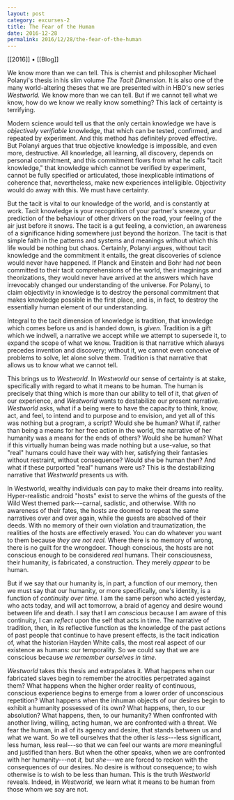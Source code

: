 ```yaml
---
layout: post
category: excurses-2
title: The Fear of the Human
date: 2016-12-28
permalink: 2016/12/28/the-fear-of-the-human
---
```


[[2016]] • [[Blog]]

We know more than we can tell. This is chemist and philosopher Michael Polanyi's thesis in his slim volume *The Tacit Dimension.* It is also one of the many world-altering theses that we are presented with in HBO's new series *Westworld.* We know more than we can tell. But if we cannot tell what we know, how do we know we really know something? This lack of certainty is terrifying.

Modern science would tell us that the only certain knowledge we have is *objectively verifiable* knowledge, that which can be tested, confirmed, and repeated by experiment. And this method has definitely proved effective. But Polanyi argues that true objective knowledge is impossible, and even more, destructive. All knowledge, all learning, all discovery, depends on personal commitment, and this commitment flows from what he calls "tacit knowledge," that knowledge which cannot be verified by experiment, cannot be fully specified or articulated, those inexplicable intimations of coherence that, nevertheless, make new experiences intelligible. Objectivity would do away with this. We must have certainty.

But the tacit is vital to our knowledge of the world, and is constantly at work. Tacit knowledge is your recognition of your partner's sneeze, your prediction of the behaviour of other drivers on the road, your feeling of the air just before it snows. The tacit is a gut feeling, a conviction, an awareness of a significance hiding somewhere just beyond the horizon. The tacit is that simple faith in the patterns and systems and meanings without which this life would be nothing but chaos. Certainly, Polanyi argues, without tacit knowledge and the commitment it entails, the great discoveries of science would never have happened. If Planck and Einstein and Bohr had *not* been committed to their tacit comprehensions of the world, their imaginings and theorizations, they would never have arrived at the answers which have irrevocably changed our understanding of the universe. For Polanyi, to claim objectivity in knowledge is to destroy the personal commitment that makes knowledge possible in the first place, and is, in fact, to destroy the essentially human element of our understanding.

Integral to the tacit dimension of knowledge is tradition, that knowledge which comes before us and is handed down, is *given.* Tradition is a gift which we indwell, a narrative we accept while we attempt to supersede it, to expand the scope of what we know. Tradition is that narrative which always precedes invention and discovery; without it, we cannot even conceive of problems to solve, let alone solve them. Tradition is that narrative that allows us to know what we cannot tell.

This brings us to *Westworld.* In *Westworld* our sense of certainty is at stake, specifically with regard to what it means to be human. The human is precisely that thing which is more than our ability to tell of it, that *given* of our experience, and *Westworld* wants to destabilize our present narrative. *Westworld* asks, what if a being were to have the capacity to think, know, act, and feel, to intend and to purpose and to envision, and yet all of this was nothing but a program, a script? Would she be human? What if, rather than being a means for her free action in the world, the narrative of her humanity was a means for the ends of others? Would she be human? What if this virtually human being was made nothing but a use-value, so that "real" humans could have their way with her, satisfying their fantasies without restraint, without consequence? Would she be human then? And what if these purported "real" humans were us? This is the destabilizing narrative that *Westworld* presents us with.

In Westworld, wealthy individuals can pay to make their dreams into reality. Hyper-realistic android "hosts" exist to serve the whims of the guests of the Wild West themed park---carnal, sadistic, and otherwise. With no awareness of their fates, the hosts are doomed to repeat the same narratives over and over again, while the guests are absolved of their deeds. With no memory of their own violation and traumatization, the realities of the hosts are effectively erased. You can do whatever you want to them because *they are not real.* Where there is no memory of wrong, there is no guilt for the wrongdoer. Though conscious, the hosts are not conscious enough to be considered *real* humans. Their consciousness, their humanity, is fabricated, a construction. They merely *appear* to be human.

But if we say that our humanity is, in part, a function of our memory, then we must say that our humanity, or more specifically, one's identity, is a function of *continuity over time.* I am the same person who acted yesterday, who acts today, and will act tomorrow, a braid of agency and desire wound between life and death. I say that I am *conscious* because I am aware of this continuity, I can *reflect* upon the self that acts in time. The narrative of tradition, then, in its reflective function as the knowledge of the past actions of past people that continue to have present effects, is the tacit indication of, what the historian Hayden White calls, the most real aspect of our existence as humans: our temporality. So we could say that we are conscious because *we remember ourselves in time*.

*Westworld* takes this thesis and extrapolates it. What happens when our fabricated slaves begin to remember the atrocities perpetrated against them? What happens when the higher order reality of continuous, conscious experience begins to emerge from a lower order of unconscious repetition? What happens when the inhuman objects of our desires begin to exhibit a humanity possessed of its own? What happens, then, to our absolution? What happens, then, to our humanity? When confronted with another living, willing, acting human, we are confronted with a threat. We fear the human, in all of its agency and desire, that stands between us and what we want. So we tell ourselves that the other is *less*---less significant, less human, less real---so that we can feel our wants are *more* meaningful and justified than hers. But when the other speaks, when we are confronted with her humanity---not *it,* but *she*---we are forced to reckon with the consequences of our desires. No desire is without consequence; to wish otherwise is to wish to be less than human. This is the truth *Westworld* reveals. Indeed, in *Westworld,* we learn what it means to be human from those whom we say are not.
